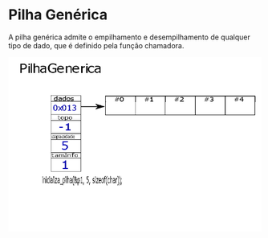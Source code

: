 # Pilha Genérica

A pilha genérica admite o empilhamento e desempilhamento de qualquer tipo de dado, que é definido pela função chamadora.

![image](pg.gif)
